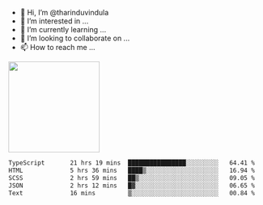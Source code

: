 - 👋 Hi, I’m @tharinduvindula
- 👀 I’m interested in ...
- 🌱 I’m currently learning ...
- 💞️ I’m looking to collaborate on ...
- 📫 How to reach me ...

<!---
tharinduvindula/tharinduvindula is a ✨ special ✨ repository because its `README.md` (this file) appears on your GitHub profile.
You can click the Preview link to take a look at your changes.
--->

<img height="180em" src="https://github-readme-stats.vercel.app/api?username=tharinduvindula&show_icons=true&hide_border=false&&count_private=true&include_all_commits=true" />


<!--START_SECTION:waka-->

```txt
TypeScript       21 hrs 19 mins  ████████████████░░░░░░░░░   64.41 %
HTML             5 hrs 36 mins   ████▒░░░░░░░░░░░░░░░░░░░░   16.94 %
SCSS             2 hrs 59 mins   ██▒░░░░░░░░░░░░░░░░░░░░░░   09.05 %
JSON             2 hrs 12 mins   █▓░░░░░░░░░░░░░░░░░░░░░░░   06.65 %
Text             16 mins         ▒░░░░░░░░░░░░░░░░░░░░░░░░   00.84 %
```

<!--END_SECTION:waka-->
